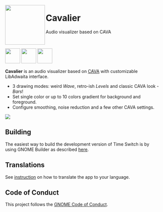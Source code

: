<p><img src="https://github.com/fsobolev/cavalier/raw/master/data/icons/hicolor/scalable/apps/io.github.fsobolev.Cavalier.svg" width=128px align="left"><h1>Cavalier</h1>

Audio visualizer based on CAVA</p>

<br/>

<a href="https://flathub.org/apps/details/io.github.fsobolev.Cavalier"><img src="https://flathub.org/assets/badges/flathub-badge-en.png" height=48px></a>
<a href="https://aur.archlinux.org/packages/cavalier-git"><img src="https://camo.githubusercontent.com/f4b1ed57afad4fc0cc6f7acbfdf76be7bebaa104563e1e756ba7b91095eec461/68747470733a2f2f692e696d6775722e636f6d2f3958416a6330482e706e67" height=48px></a>
<a href="https://matrix.to/#/#sable-burrow:matrix.org"><img src="https://camo.githubusercontent.com/870f80ce7fd32ac263ec68010d5ee1439e66ee11433858601680debf7f916d47/68747470733a2f2f692e696d6775722e636f6d2f6373496f72374f2e706e67" height=48px></a>

**Cavalier** is an audio visualizer based on [CAVA](https://github.com/karlstav/cava) with customizable LibAdwaita interface.
* 3 drawing modes: weird *Wave*, retro-ish *Levels* and classic CAVA look - *Bars*!
* Set single color or up to 10 colors gradient for background and foreground.
* Configure smoothing, noise reduction and a few other CAVA settings.

![](https://raw.githubusercontent.com/fsobolev/cavalier/master/data/screenshots/main.png)

## Building

The easiest way to build the development version of Time Switch is by using GNOME Builder as described [here](https://wiki.gnome.org/Newcomers/BuildProject).

## Translations

See [instruction](po/README.md) on how to translate the app to your language.

## Code of Conduct

This project follows the [GNOME Code of Conduct](https://wiki.gnome.org/Foundation/CodeOfConduct).
